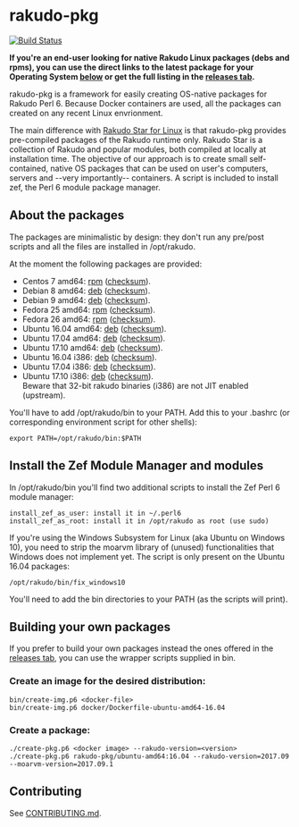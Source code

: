 # rakudo-pkg

[![Build Status](https://travis-ci.org/nxadm/rakudo-pkg.svg?branch=master)](https://travis-ci.org/nxadm/rakudo-pkg)
<br>

**If you're an end-user looking for native Rakudo Linux packages (debs and
rpms), you can use the direct links to the latest package for your Operating
System [below](#about-the-packages) or get the full listing in the
[releases tab](https://github.com/nxadm/rakudo-pkg/releases).**

rakudo-pkg is a framework for easily creating OS-native packages for Rakudo
Perl 6. Because Docker containers are used, all the packages can created on
any recent Linux envrionment.

The main difference with [Rakudo Star for Linux](https://github.com/rakudo/star)
is that rakudo-pkg provides pre-compiled packages of the Rakudo runtime only.
Rakudo Star is a collection of Rakudo and popular modules, both compiled at
locally at installation time. The objective of our approach is to create small
self-contained, native OS packages that can be used on user's computers,
servers and --very importantly-- containers. A script is included to install
zef, the Perl 6 module package manager.

## About the packages
The packages are minimalistic by design: they don't run any pre/post scripts
and all the files are installed in /opt/rakudo.

At the moment the following packages are provided:
- Centos 7 amd64:
[rpm](https://nxadm.github.io/rakudo-pkg/latest-release.html?os=centos&version=7&arch=amd64)
([checksum](https://nxadm.github.io/rakudo-pkg/latest-release-checksum.html?os=centos&version=7&arch=amd64)).
- Debian 8 amd64:
[deb](https://nxadm.github.io/rakudo-pkg/latest-release.html?os=debian&version=8&arch=amd64)
([checksum](https://nxadm.github.io/rakudo-pkg/latest-release-checksum.html?os=debian&version=8&arch=amd64)).
- Debian 9 amd64:
[deb](https://nxadm.github.io/rakudo-pkg/latest-release.html?os=debian&version=9&arch=amd64)
([checksum](https://nxadm.github.io/rakudo-pkg/latest-release-checksum.html?os=debian&version=9&arch=amd64)).
- Fedora 25 amd64:
[rpm](https://nxadm.github.io/rakudo-pkg/latest-release.html?os=fedora&version=25&arch=amd64)
([checksum](https://nxadm.github.io/rakudo-pkg/latest-release-checksum.html?os=fedora&version=25&arch=amd64)).
- Fedora 26 amd64:
[rpm](https://nxadm.github.io/rakudo-pkg/latest-release.html?os=fedora&version=26&arch=amd64)
([checksum](https://nxadm.github.io/rakudo-pkg/latest-release-checksum.html?os=fedora&version=26&arch=amd64)).
- Ubuntu 16.04 amd64:
[deb](https://nxadm.github.io/rakudo-pkg/latest-release.html?os=ubuntu&version=16.04&arch=amd64)
([checksum](https://nxadm.github.io/rakudo-pkg/latest-release-checksum.html?os=ubuntu&version=16.04&arch=amd64)).
- Ubuntu 17.04 amd64:
[deb](https://nxadm.github.io/rakudo-pkg/latest-release.html?os=ubuntu&version=17.04&arch=amd64)
([checksum](https://nxadm.github.io/rakudo-pkg/latest-release-checksum.html?os=ubuntu&version=17.04&arch=amd64)).
- Ubuntu 17.10 amd64:
[deb](https://nxadm.github.io/rakudo-pkg/latest-release.html?os=ubuntu&version=17.10&arch=amd64)
([checksum](https://nxadm.github.io/rakudo-pkg/latest-release-checksum.html?os=ubuntu&version=17.10&arch=amd64)).
- Ubuntu 16.04 i386:
[deb](https://nxadm.github.io/rakudo-pkg/latest-release.html?os=ubuntu&version=16.04&arch=i386)
([checksum](https://nxadm.github.io/rakudo-pkg/latest-release-checksum.html?os=ubuntu&version=16.04&arch=i386)).
- Ubuntu 17.04 i386:
[deb](https://nxadm.github.io/rakudo-pkg/latest-release.html?os=ubuntu&version=17.04&arch=i386)
([checksum](https://nxadm.github.io/rakudo-pkg/latest-release-checksum.html?os=ubuntu&version=17.04&arch=i386)).
- Ubuntu 17.10 i386:
[deb](https://nxadm.github.io/rakudo-pkg/latest-release.html?os=ubuntu&version=17.10&arch=i386)
([checksum](https://nxadm.github.io/rakudo-pkg/latest-release-checksum.html?os=ubuntu&version=17.10&arch=i386)).
  <br>Beware that 32-bit rakudo binaries (i386) are not JIT enabled (upstream).

You'll have to add /opt/rakudo/bin to your PATH. Add this to your .bashrc
(or corresponding environment script for other shells):

```
export PATH=/opt/rakudo/bin:$PATH
```

## Install the Zef Module Manager and modules
In /opt/rakudo/bin you'll find two additional scripts to install the Zef Perl 6 module
manager:

```
install_zef_as_user: install it in ~/.perl6
install_zef_as_root: install it in /opt/rakudo as root (use sudo)
```

If you're using the Windows Subsystem for Linux (aka Ubuntu on Windows 10), you
need to strip the moarvm library of (unused) functionalities that Windows does
not implement yet. The script is only present on the Ubuntu 16.04 packages:

```
/opt/rakudo/bin/fix_windows10
```

You'll need to add the bin directories to your PATH (as the scripts will print).

## Building your own packages

If you prefer to build your own packages instead the ones offered in the
[releases tab](https://github.com/nxadm/rakudo-pkg/releases), you can use
the wrapper scripts supplied in bin.

### Create an image for the desired distribution:

```
bin/create-img.p6 <docker-file>
bin/create-img.p6 docker/Dockerfile-ubuntu-amd64-16.04
```

### Create a package:

```
./create-pkg.p6 <docker image> --rakudo-version=<version>
./create-pkg.p6 rakudo-pkg/ubuntu-amd64:16.04 --rakudo-version=2017.09 --moarvm-version=2017.09.1
```

## Contributing
See [CONTRIBUTING.md](CONTRIBUTING.md).
